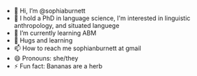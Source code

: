 - 👋 Hi, I’m @sophiaburnett
- 👀 I hold a PhD in language science, I'm interested in linguistic anthropology, and situated languege
- 🌱 I’m currently learning ABM
- 💞️ Hugs and learning
- 📫 How to reach me sophianburnett at gmail
- 😄 Pronouns: she/they
- ⚡ Fun fact: Bananas are a herb

<!---
sophiaburnett/sophiaburnett is a ✨ special ✨ repository because its `README.md` (this file) appears on your GitHub profile.
You can click the Preview link to take a look at your changes.
--->
